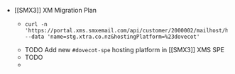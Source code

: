 - [[SMX3]] XM Migration Plan
	- ```
	  curl -n 'https://portal.xms.smxemail.com/api/customer/2000002/mailhost/hostingdomains' --data 'name=stg.xtra.co.nz&hostingPlatform=%23dovecot'
	  
	  ```
	- TODO Add new `#dovecot-spe` hosting platform in [[SMX3]] XMS SPE
	- TODO
	-